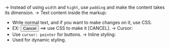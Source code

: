 -> Instead of using `width` and `hight`, use `padding` and make the content
   takes its dimension.
-> Text content inside the markup:
   - Write normal text, and if you want to make changes on it, use CSS.
   - EX: <button>Cancel</button> ==> use CSS to make it [CANCEL].
-> Cursor:
   - Use `cursor: pointer` for buttons.
-> Inline styling:
   - Used for dynamic styling.

